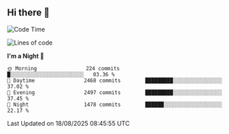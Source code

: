 ## Hi there 👋

<!--
**Wangmerlyn/Wangmerlyn** is a ✨ _special_ ✨ repository because its `README.md` (this file) appears on your GitHub profile.

Here are some ideas to get you started:

- 🔭 I’m currently working on ...
- 🌱 I’m currently learning ...
- 👯 I’m looking to collaborate on ...
- 🤔 I’m looking for help with ...
- 💬 Ask me about ...
- 📫 How to reach me: ...
- 😄 Pronouns: ...
- ⚡ Fun fact: ...
-->
<!--START_SECTION:waka-->
![Code Time](http://img.shields.io/badge/Code%20Time-503%20hrs%206%20mins-blue)

![Lines of code](https://img.shields.io/badge/From%20Hello%20World%20I%27ve%20Written-41.5%20million%20lines%20of%20code-blue)

**I'm a Night 🦉** 

```text
🌞 Morning                224 commits         █░░░░░░░░░░░░░░░░░░░░░░░░   03.36 % 
🌆 Daytime                2468 commits        █████████░░░░░░░░░░░░░░░░   37.02 % 
🌃 Evening                2497 commits        █████████░░░░░░░░░░░░░░░░   37.45 % 
🌙 Night                  1478 commits        ██████░░░░░░░░░░░░░░░░░░░   22.17 % 
```



 Last Updated on 18/08/2025 08:45:55 UTC
<!--END_SECTION:waka-->
